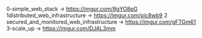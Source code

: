 0-simple_web_stack -> https://imgur.com/8gYO8pG
1distributed_web_infrastructure -> https://imgur.com/pic8wb9
2 secured_and_monitored_web_infrastructure -> https://imgur.com/gFTGm61
3-scale_up -> https://imgur.com/DJAL3mm
